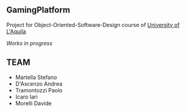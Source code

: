 ## GamingPlatform

Project for Object-Oriented-Software-Design course of [University of L'Aquila](http://univaq.it)

*Works in progress*

## TEAM

- Martella Stefano
- D'Ascenzo Andrea
- Tramontozzi Paolo
- Icaro Iari
- Morelli Davide
